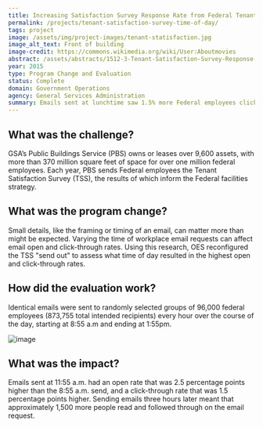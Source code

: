 ```yaml
---
title: Increasing Satisfaction Survey Response Rate from Federal Tenants - Time of Day
permalink: /projects/tenant-satisfaction-survey-time-of-day/
tags: project
image: /assets/img/project-images/tenant-statisfaction.jpg
image_alt_text: Front of building
image-credit: https://commons.wikimedia.org/wiki/User:Aboutmovies
abstract: /assets/abstracts/1512-3-Tenant-Satisfaction-Survey-Response-Time-of-Day.pdf
year: 2015
type: Program Change and Evaluation
status: Complete
domain: Government Operations
agency: General Services Administration
summary: Emails sent at lunchtime saw 1.5% more Federal employees click through to a workplace survey.
---
```

## What was the challenge?

GSA’s Public Buildings Service (PBS) owns or leases over 9,600 assets, with more than 370 million square feet of space for over one million federal employees. Each year, PBS sends Federal employees the Tenant Satisfaction Survey (TSS), the results of which inform the Federal facilities strategy.

## What was the program change?

Small details, like the framing or timing of an email, can matter more than might be expected. Varying the time of workplace email requests can affect email open and click-through rates. Using this research, OES reconfigured the TSS "send out" to assess what time of day resulted in the highest open and click-through rates.

## How did the evaluation work?

Identical emails were sent to randomly selected groups of 96,000 federal employees (873,755 total intended recipients) every hour over the course of the day, starting at 8:55 a.m and ending at 1:55pm.

![image]({{site.baseurl}}/assets/img/project-images/1512-3-graph.png)

## What was the impact?

Emails sent at 11:55 a.m. had an open rate that was 2.5 percentage points higher than the 8:55 a.m. send, and a click-through rate that was 1.5 percentage points higher. Sending emails three hours later meant that approximately 1,500 more people read and followed through on the email request.
